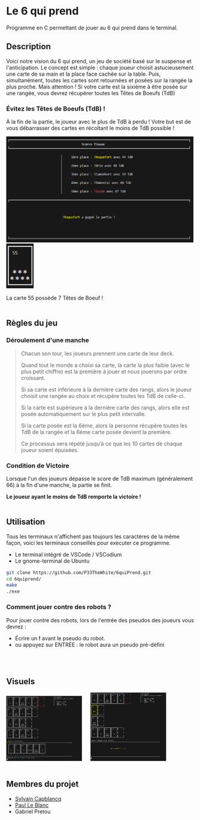 # Le 6 qui prend
Programme en C permettant de jouer au 6 qui prend dans le terminal.


## Description

Voici notre vision du 6 qui prend, un jeu de société basé sur le suspense et l'anticipation.
Le concept est simple : chaque joueur choisit astucieusement une carte de sa main et la place face cachée sur la table. Puis, simultanément, toutes les cartes sont retournées et posées sur la rangée la plus proche. Mais attention ! Si votre carte est la sixième à être posée sur une rangée, vous devrez récupérer toutes les Têtes de Boeufs (TdB)

### **Évitez les Têtes de Boeufs (TdB) !**
À la fin de la partie, le joueur avec le plus de TdB à perdu ! 
Votre but est de vous débarrasser des cartes en récoltant le moins de TdB possible !

<img src="img/scoreboardfinal.png" width="500">
<img src="img/carte55.png" >

La carte 55 possède 7 Têtes de Boeuf !
<br/><br/>



## Règles du jeu 

### Déroulement d'une manche

>Chacun son tour, les joueurs prennent une carte de leur deck.
>
>Quand tout le monde a choisi sa carte, la carte la plus faible (avec le plus petit chiffre) est la première à jouer et nous jouerons par ordre croissant.
>
>Si sa carte est inférieure à la dernière carte des rangs, alors le joueur choisit une rangée  au choix et récupère toutes les TdB de celle-ci.
>
>Si la carte est supérieure à la dernière carte des rangs, alors elle est posée automatiquement sur le plus petit intervalle.
>
>Si la carte posée est la 6ème, alors la personne récupère toutes les TdB de la rangée et la 6ème carte posée devient la première.
>
>Ce processus sera répété jusqu’à ce que les 10 cartes de chaque joueur soient épuisées.

### Condition de Victoire
Lorsque l'un des joueurs dépasse le score de TdB maximum (généralement 66) à la fin d'une manche, la partie se finit.

**Le joueur ayant le moins de TdB remporte la victoire !**
<br/><br/>

## Utilisation
Tous les terminaux n'affichent pas toujours les caractères de la même façon, voici les terminaux conseillés pour executer ce programme.
- Le terminal intégré de VSCode / VSCodium
- Le gnome-terminal de Ubuntu

```bash
git clone https://github.com/P33TheWhite/6quiPrend.git
cd 6quiprend/
make
./exe
```

### Comment jouer contre des robots ?
Pour jouer contre des robots, lors de l'entrée des pseudos des joueurs vous devrez :
- Écrire un **!** avant le pseudo du robot.
- ou appuyez sur ENTRÉE : le robot aura un pseudo pré-défini


<br/><br/>

## Visuels
<img src="img/jeu1.png" width="40%">&nbsp;&nbsp;&nbsp;&nbsp;&nbsp;&nbsp;<img src="img/jeu2.png" width="40%">
<br/><br/>

## Membres du projet
- [Sylvain Capblancq](https://github.com/Slyfti)
- [Paul Le Blanc](https://github.com/P33TheWhite)
- Gabriel Pretou
<br/><br/>
